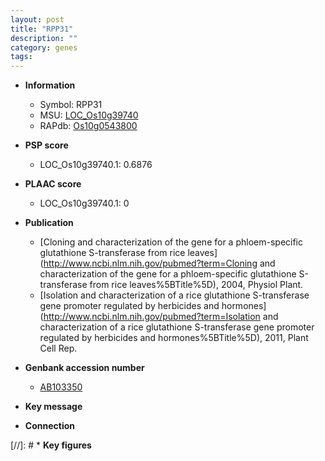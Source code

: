 ```yaml
---
layout: post
title: "RPP31"
description: ""
category: genes
tags: 
---
```


* **Information**  
    + Symbol: RPP31  
    + MSU: [LOC_Os10g39740](http://rice.plantbiology.msu.edu/cgi-bin/ORF_infopage.cgi?orf=LOC_Os10g39740)  
    + RAPdb: [Os10g0543800](http://rapdb.dna.affrc.go.jp/viewer/gbrowse_details/irgsp1?name=Os10g0543800)  

* **PSP score**  
    + LOC_Os10g39740.1: 0.6876 

* **PLAAC score**  
    + LOC_Os10g39740.1: 0 

* **Publication**  
    + [Cloning and characterization of the gene for a phloem-specific glutathione S-transferase from rice leaves](http://www.ncbi.nlm.nih.gov/pubmed?term=Cloning and characterization of the gene for a phloem-specific glutathione S-transferase from rice leaves%5BTitle%5D), 2004, Physiol Plant.
    + [Isolation and characterization of a rice glutathione S-transferase gene promoter regulated by herbicides and hormones](http://www.ncbi.nlm.nih.gov/pubmed?term=Isolation and characterization of a rice glutathione S-transferase gene promoter regulated by herbicides and hormones%5BTitle%5D), 2011, Plant Cell Rep.

* **Genbank accession number**  
    + [AB103350](http://www.ncbi.nlm.nih.gov/nuccore/AB103350)

* **Key message**  

* **Connection**  

[//]: # * **Key figures**  


